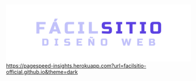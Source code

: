 ![Banner](https://github.com/facilsitio-official/facilsitio-official/blob/main/logo-fs.png)
https://pagespeed-insights.herokuapp.com?url=facilsitio-official.github.io&theme=dark

